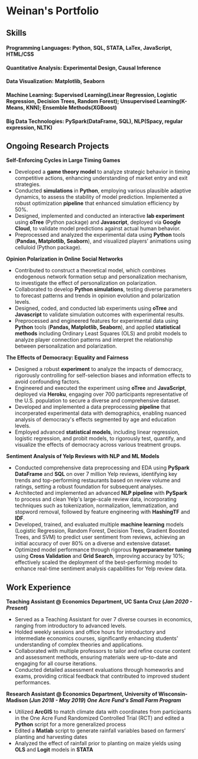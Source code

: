 # Weinan's Portfolio
## Skills
#### Programming Languages: Python, SQL, STATA, LaTex, JavaScript, HTML/CSS
#### Quantitative Analysis: Experimental Design, Causal Inference
#### Data Visualization: Matplotlib, Seaborn
#### Machine Learning: Supervised Learning(Linear Regression, Logistic Regression, Decision Trees, Random Forest); Unsupervised Learning(K-Means, KNN); Ensemble Methods(XGBoost)
#### Big Data Technologies: PySpark(DataFrame, SQL), NLP(Spacy, regular expression, NLTK)

## Ongoing Research Projects

**Self-Enforcing Cycles in Large Timing Games**
- Developed a **game theory model** to analyze strategic behavior in timing competitive actions, enhancing understanding of market entry and exit strategies.
- Conducted **simulations** in **Python**, employing various plausible adaptive dynamics, to assess the stability of model prediction. Implemented a robust optimization **pipeline** that enhanced simulation efficiency by 50%. 
- Designed, implemented and conducted an interactive **lab experiment** using **oTree** (Python package) and **Javascript**, deployed via **Google Cloud**, to validate model predictions against actual human behavior.
- Preprocessed and analyzed the experimental data using **Python** tools (**Pandas, Matplotlib, Seaborn**), and visualized players’ animations using celluloid (Python package).

**Opinion Polarization in Online Social Networks**
- Contributed to construct a theoretical model, which combines endogenous network formation setup and personalization mechanism, to investigate the effect of personalization on polarization.
- Collaborated to develop **Python simulations**, testing diverse parameters to forecast patterns and trends in opinion evolution and polarization levels.
- Designed, coded, and conducted lab experiments using **oTree** and **Javascript** to validate simulation outcomes with experimental results.
- Preprocessed and engineered features for experimental data using **Python** tools (**Pandas, Matplotlib, Seaborn**), and applied **statistical methods** including Ordinary Least Squares (OLS) and probit models to analyze player connection patterns and interpret the relationship between personalization and polarization.

**The Effects of Democracy: Equality and Fairness**
- Designed a robust **experiment** to analyze the impacts of democracy, rigorously controlling for self-selection biases and information effects to avoid confounding factors.
- Engineered and executed the experiment using **oTree** and **JavaScript**, deployed via **Heroku**, engaging over 700 participants representative of the U.S. population to secure a diverse and comprehensive dataset.
- Developed and implemented a data preprocessing **pipeline** that incorperated experimental data with demographics, enabling nuanced analysis of democracy's effects segmented by age and education levels.
- Employed advanced **statistical models**, including linear regression, logistic regression, and probit models, to rigorously test, quantify, and visualize the effects of democracy across various treatment groups.

**Sentiment Analysis of Yelp Reviews with NLP and ML Models**
- Conducted comprehensive data preprocessing and EDA using **PySpark DataFrame** and **SQL** on over 7 million Yelp reviews, identifying key trends and top-performing restaurants based on review volume and ratings, setting a robust foundation for subsequent analyses.
- Architected and implemented an advanced **NLP pipeline** with **PySpark** to process and clean Yelp's large-scale review data, incorporating techniques such as tokenization, normalization, lemmatization, and stopword removal, followed by feature engineering with **HashingTF** and **IDF**.
- Developed, trained, and evaluated multiple **machine learning** models (Logistic Regression, Random Forest, Decision Trees, Gradient Boosted Trees, and SVM) to predict user sentiment from reviews, achieving an initial accuracy of over 80% on a diverse and extensive dataset.
- Optimized model performance through rigorous **hyperparameter tuning** using **Cross Validation** and **Grid Search**, improving accuracy by 10%; effectively scaled the deployment of the best-performing model to enhance real-time sentiment analysis capabilities for Yelp review data.

## Work Experience
**Teaching Assistant @ Economics Department, UC Santa Cruz (_Jan 2020 - Present_)**
- Served as a Teaching Assistant for over 7 diverse courses in economics, ranging from introductory to advanced levels.
- Holded weekly sessions and office hours for introductory and intermediate economics courses, significantly enhancing students' understanding of complex theories and applications.
- Collaborated with multiple professors to tailor and refine course content and assessment methods, ensuring materials were up-to-date and engaging for all course iterations.
- Conducted detailed assessment evaluations through homeworks and exams, providing critical feedback that contributed to improved student performances.

**Research Assistant @ Economics Department, University of Wisconsin-Madison (_Jun 2018 - May 2019_)**
**_One Acre Fund’s Small Farm Program_**
- Utilized **ArcGIS** to match climate data with coordinates from participants in the One Acre Fund Randomized Controlled Trial (RCT) and edited a **Python** script for a more generalized process
- Edited a **Matlab** script to generate rainfall variables based on farmers’ planting and harvesting dates
- Analyzed the effect of rainfall prior to planting on maize yields using **OLS** and **Logit** models in **STATA**

